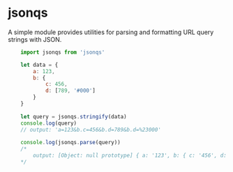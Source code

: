 # jsonqs
A simple module provides utilities for parsing and formatting URL query strings with JSON.

```javascript
    import jsonqs from 'jsonqs'

    let data = {
        a: 123,
        b: {
            c: 456,
            d: [789, '#000']
        }
    }
    
    let query = jsonqs.stringify(data)
    console.log(query)
    // output: 'a=123&b.c=456&b.d=789&b.d=%23000'
    
    console.log(jsonqs.parse(query))
    /* 
        output: [Object: null prototype] { a: '123', b: { c: '456', d: [ '789', '#000' ] } }
    */
```